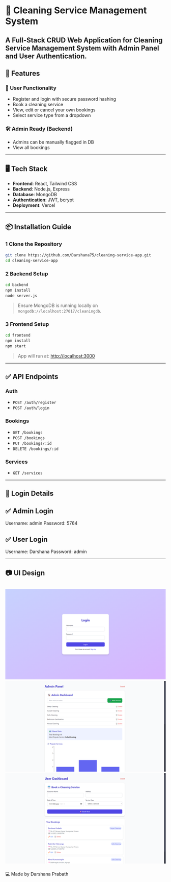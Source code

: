 # 🧹 Cleaning Service Management System

A Full-Stack CRUD Web Application for Cleaning Service Management System with Admin Panel and User Authentication.
---

## 🚀 Features

### 👤 User Functionality
- Register and login with secure password hashing
- Book a cleaning service
- View, edit or cancel your own bookings
- Select service type from a dropdown

### 🛠 Admin Ready (Backend)
- Admins can be manually flagged in DB 
- View all bookings 

---

## 🖥 Tech Stack

- **Frontend**: React, Tailwind CSS
- **Backend**: Node.js, Express
- **Database**: MongoDB
- **Authentication**: JWT, bcrypt
- **Deployment**: Vercel  

---

## 📦 Installation Guide

### 1 Clone the Repository 
```bash
git clone https://github.com/Darshana75/cleaning-service-app.git 
cd cleaning-service-app
```

### 2 Backend Setup

```bash
cd backend
npm install
node server.js
```

> Ensure MongoDB is running locally on `mongodb://localhost:27017/cleaningdb`.

### 3 Frontend Setup

```bash
cd frontend
npm install
npm start
```

> App will run at: [http://localhost:3000](http://localhost:3000)

---

## ✅ API Endpoints

### Auth
- `POST /auth/register`
- `POST /auth/login`

### Bookings
- `GET /bookings` 
- `POST /bookings` 
- `PUT /bookings/:id`
- `DELETE /bookings/:id`

### Services
- `GET /services`

---

## 🔐 Login Details

## ✅ Admin Login

Username: admin
Password: 5764

## ✅ User Login

Username: Darshana
Password: admin

---

## 📷 UI Design

>
![Login Page](<Login Page.png>)
![Admin Panel](<Admin Panel.png>)
![User Panel](<User Panel.png>)
---

💻 Made by Darshana Prabath 